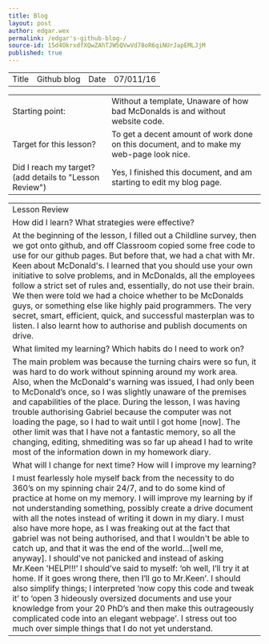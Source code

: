 ```yaml
---
title: Blog 
layout: post
author: edgar.wex
permalink: /edgar's-github-blog-/
source-id: 15d4OkrxdfXQwZAhTJW5QVwVd78oR6qiNUrJapEMLJjM
published: true
---
```

<table>
  <tr>
    <td>Title</td>
    <td>Github blog</td>
    <td>Date</td>
    <td>07/011/16</td>
  </tr>
</table>


<table>
  <tr>
    <td>Starting point:</td>
    <td>Without a template, Unaware of how bad McDonalds is and without website code.</td>
  </tr>
  <tr>
    <td>Target for this lesson?</td>
    <td>To get a decent amount of work done on this document, and to make my web-page look nice.</td>
  </tr>
  <tr>
    <td>Did I reach my target? 
(add details to "Lesson Review")</td>
    <td>Yes, I finished this document, and am starting to edit my blog page.</td>
  </tr>
</table>


<table>
  <tr>
    <td>Lesson Review</td>
  </tr>
  <tr>
    <td>How did I learn? What strategies were effective? </td>
  </tr>
  <tr>
    <td>At the beginning of the lesson, I filled out a Childline survey, then we got onto github, and off Classroom copied some free code to use for our github pages. But before that, we had a chat with Mr. Keen about McDonald's. I learned that you should use your own initiative to solve problems, and in McDonalds, all the employees follow a strict set of rules and, essentially, do not use their brain. We then were told we had a choice whether to be McDonalds guys, or something else like highly paid programmers. The very secret, smart, efficient, quick, and successful masterplan was to listen. I also learnt how to authorise and publish documents on drive.</td>
  </tr>
  <tr>
    <td>What limited my learning? Which habits do I need to work on? </td>
  </tr>
  <tr>
    <td>The main problem was because the turning chairs were so fun, it was hard to do work without spinning around my work area. Also, when the McDonald's warning was issued, I had only been to McDonald’s once, so I was slightly unaware of the premises and capabilities of the place. During the lesson, I was having trouble authorising Gabriel because the computer was not loading the page, so I had to wait until I got home [now]. The other limit was that I have not a fantastic memory, so all the changing, editing, shmediting was so far up ahead I had to write most of the information down in my homework diary.</td>
  </tr>
  <tr>
    <td>What will I change for next time? How will I improve my learning?</td>
  </tr>
  <tr>
    <td>I must fearlessly hole myself back from the necessity to do 360’s on my spinning chair 24/7, and to do some kind of practice at home on my memory. I will improve my learning by if not understanding something, possibly create a drive document with all the notes instead of writing it down in my diary. I must also have more hope, as I was freaking out at the fact that gabriel was not being authorised, and that I wouldn't be able to catch up, and that it was the end of the world…[well me, anyway]. I should've not panicked and instead of asking Mr.Keen 'HELP!!!’ I should’ve said to myself: ‘oh well, I’ll try it at home. If it goes wrong there, then I’ll go to Mr.Keen’. I should also simplify things; I interpreted ‘now copy this code and tweak it’ to ‘open 3 hideously oversized documents and use your knowledge from your 20 PhD’s and then make this outrageously complicated code into an elegant webpage’. I stress out too much over simple things that I do not yet understand.</td>
  </tr>
</table>


